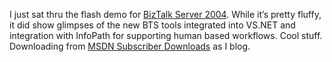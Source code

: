I just sat thru the flash demo for [BizTalk Server
2004](http://www.microsoft.com/biztalk/beta/). While it’s pretty fluffy,
it did show glimpses of the new BTS tools integrated into VS.NET and
integration with InfoPath for supporting human based workflows. Cool
stuff. Downloading from [MSDN Subscriber
Downloads](http://msdn.microsoft.com/subscriptions/resources/subdwnld.asp)
as I blog.
